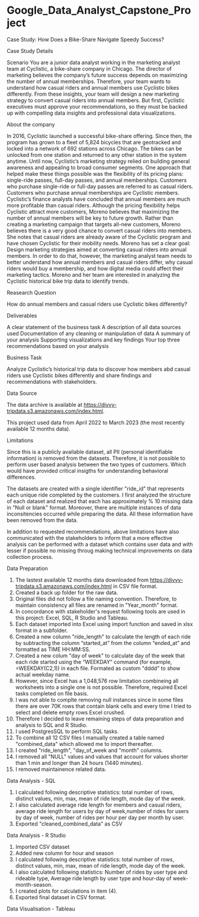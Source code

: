 # Google_Data_Analyst_Capstone_Project
Case Study: How Does a Bike-Share Navigate Speedy Success?

Case Study Details

Scenario
You are a junior data analyst working in the marketing analyst team at Cyclistic, a bike-share company in Chicago. The director of marketing believes the company’s future success depends on maximizing the number of annual memberships. Therefore, your team wants to understand how casual riders and annual members use Cyclistic bikes differently. From these insights, your team will design a new marketing strategy to convert casual riders into annual members. But first, Cyclistic executives must approve your recommendations, so they must be backed up with compelling data insights and professional data visualizations.

About the company

In 2016, Cyclistic launched a successful bike-share offering. Since then, the program has grown to a fleet of 5,824 bicycles that are geotracked and locked into a network of 692 stations across Chicago. The bikes can be unlocked from one station and returned to any other station in the system anytime.
Until now, Cyclistic’s marketing strategy relied on building general awareness and appealing to broad consumer segments. One approach that helped make these things possible was the flexibility of its pricing plans: single-ride passes, full-day passes, and annual memberships. Customers who purchase single-ride or full-day passes are referred to as casual riders. Customers who purchase annual memberships are Cyclistic members.
Cyclistic’s finance analysts have concluded that annual members are much more profitable than casual riders. Although the pricing flexibility helps Cyclistic attract more customers, Moreno believes that maximizing the number of annual members will be key to future growth. Rather than creating a marketing campaign that targets all-new customers, Moreno believes there is a very good chance to convert casual riders into members. She notes that casual riders are already aware of the Cyclistic program and have chosen Cyclistic for their mobility needs.
Moreno has set a clear goal: Design marketing strategies aimed at converting casual riders into annual members. In order to do that, however, the marketing analyst team needs to better understand how annual members and casual riders differ, why casual riders would buy a membership, and how digital media could affect their marketing tactics. Moreno and her team are interested in analyzing the Cyclistic historical bike trip data to identify trends.

Reasearch Question

How do annual members and casual riders use Cyclistic bikes differently?

Deliverables

A clear statement of the business task
A description of all data sources used
Documentation of any cleaning or manipulation of data
A summary of your analysis
Supporting visualizations and key findings
Your top three recommendations based on your analysis

Business Task

Analyze Cyclistic’s historical trip data to discover how members abd casual riders use Cyclistic bikes differently and share findings and recommendations with stakeholders.

Data Source

The data archive is available at https://divvy-tripdata.s3.amazonaws.com/index.html.

This project used data from April 2022 to March 2023 (the most recently available 12 months data).

Limitations

Since this is a publicly available dataset, all PII (personal identifiable information) is removed from the datasets. Therefore, it is not possible to perform user based analysis between the two types of customers. Which would have provided critical insigths for understanding behavioral differences.

The datasets are created with a single identifier "ride_id" that represents each unique ride completed by the customers. I first analyzed the structure of each dataset and realized that each has approximately % 10 missing data in "Null or blank" format. Moreover, there are multiple instances of data inconsitencies occurred while preparing the data. All these information have been removed from the data.

In addition to requested recommendations, above limitations have also communicated with the stakeholders to inform that a more effective analysis can be performed with a dataset which contains user data and with lesser if possible no missing throug making technical improvements on data collection process. 

Data Preparation

1) The lastest available 12 months data downloaded from https://divvy-tripdata.s3.amazonaws.com/index.html in CSV file format.
2) Created a back up folder for the raw data.
3) Original files did not follow a file naming convention. Therefore, to maintain consistency all files are renamed in "Year_month" format.
4) In concordance with stakeholder's request following tools are used in this project: Excel, SQL, R Studio and Tableau.
5) Each dataset imported into Excel using import function and saved in xlsx format in a subfolder.
6) Created a new column "ride_length" to calculate the length of each ride by subtracting the column “started_at” from the column “ended_at” and formatted as TIME HH:MM:SS.
7) Created a new colum "day of week" to calculate day of the week that each ride started using the “WEEKDAY” command (for example, =WEEKDAY(C2,1)) in each file. Formated as custom "dddd" to show actual weekday name.
8) However, since Excel has a 1,048,576 row limitation combineing all worksheets into a single one is not possible. Therefore, required Excel tasks completed on file basis.
9) I was not able to complte removing null instances since in some files there are over 70K rows that contain blank cells and every time I tried to select and delete empty rows Excel crushed.
10) Therefore I decided to leave remaining steps of data preparation and analysis to SQL and R Studio.
11) I used PostgresSQL to perform SQL tasks.
12) To combine all 12 CSV files I manually created a table named "combined_data" which allowed me to import thereafter.
13) I created "ride_length", "day_of_week and "month" columns.
14) I removed all "NULL" values and values that account for values shorter than 1 min and longer than 24 hours (1440 minutes).
15) I removed maintainence related data.

Data Analysis - SQL

1) I calculated following descriptive statistics: total number of rows, distinct values, min, max, mean of ride length, mode day of the week.
2) I also calculated average ride length for members and casual riders, average ride length for users by day of week,number of rides for users by day of week, number of rides per hour per day per month by user.
3) Exported "cleaned_combined_data" as CSV

Data Analysis - R Studio

1) Imported CSV dataset
2) Added new column for hour and season
3) I calculated following descriptive statistics: total number of rows, distinct values, min, max, mean of ride length, mode day of the week.
4) I also calculated following statistics: Number of rides by user type and rideable type, Average ride length by user type and hour-day of week-month-season.
5) I created plots for calculations in item (4).
6) Exported final dataset in CSV format.

Data Visualisation - Tableau








